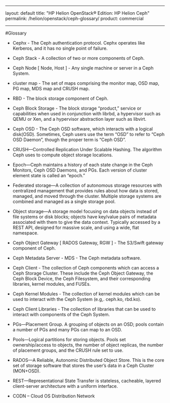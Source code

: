 
---
layout: default
title: "HP Helion OpenStack&#174; Edition: HP Helion Ceph"
permalink: /helion/openstack/ceph-glossary/
product: commercial

---
<!--UNDER REVISION-->


<script>

function PageRefresh {
onLoad="window.refresh"
}

PageRefresh();

</script>
<!--
<p style="font-size: small;"> <a href="/helion/openstack/install-beta/kvm/">&#9664; PREV</a> | <a href="/helion/openstack/install-beta-overview/">&#9650; UP</a> | <a href="/helion/openstack/install-beta/esx/">NEXT &#9654;</a> </p>--->


#Glossary

* Cephx - The Ceph authentication protocol. Cephx operates like Kerberos, and it has no single point of failure.

* Ceph Stack - A collection of two or more components of Ceph.

* Ceph Node [ Node, Host ] - Any single machine or server in a Ceph System.

* cluster map - The set of maps comprising the monitor map, OSD map, PG map, MDS map and CRUSH map.

* RBD - The block storage component of Ceph.

* Ceph Block Storage - The block storage “product,” service or capabilities when used in conjunction with librbd, a hypervisor such as QEMU or Xen, and a hypervisor abstraction layer such as libvirt.

* Ceph OSD - The Ceph OSD software, which interacts with a logical disk(OSD). Sometimes, Ceph users use the term “OSD” to refer to “Ceph OSD Daemon”, though the proper term is “Ceph OSD”.

* CRUSH—Controlled Replication Under Scalable Hashing. The algorithm Ceph uses to compute object storage locations.

* Epoch—Ceph maintains a history of each state change in the Ceph Monitors, Ceph OSD Daemons, and PGs. Each version of cluster element state is called an “epoch.”

* Federated storage—A collection of autonomous storage resources with centralized management that provides rules about how data is stored, managed, and moved through the cluster. Multiple storage systems are combined and managed as a single storage pool.

* Object storage—A storage model focusing on data objects instead of file systems or disk blocks; objects have key/value pairs of metadata associated with them to give the data context. Typically accessed by a REST API, designed for massive scale, and using a wide, flat namespace.

* Ceph Object Gateway [ RADOS Gateway, RGW ] - The S3/Swift gateway component of Ceph.

* Ceph Metadata Server - MDS - The Ceph metadata software.

* Ceph Client - The collection of Ceph components which can access a Ceph Storage Cluster. These include the Ceph Object Gateway, the Ceph Block Device, the Ceph Filesystem, and their corresponding libraries, kernel modules, and FUSEs.

* Ceph Kernel Modules - The collection of kernel modules which can be used to interact with the Ceph System (e.g,. ceph.ko, rbd.ko).

* Ceph Client Libraries - The collection of libraries that can be used to interact with components of the Ceph System.

* PGs—Placement Group. A grouping of objects on an OSD; pools contain a number of PGs and many PGs can map to an OSD.

* Pools—Logical partitions for storing objects. Pools set ownership/access to objects, the number of object replicas, the number of placement groups, and the CRUSH rule set to use.

* RADOS—A Reliable, Autonomic Distributed Object Store. This is the core set of storage software that stores the user’s data in a Ceph Cluster (MON+OSD).

* REST—Representational State Transfer is stateless, cacheable, layered client-server architecture with a uniform interface.

* CODN – Cloud OS Distribution Network